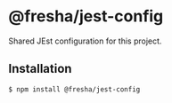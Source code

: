 # @fresha/jest-config

Shared JEst configuration for this project.

## Installation

```bash
$ npm install @fresha/jest-config
```

